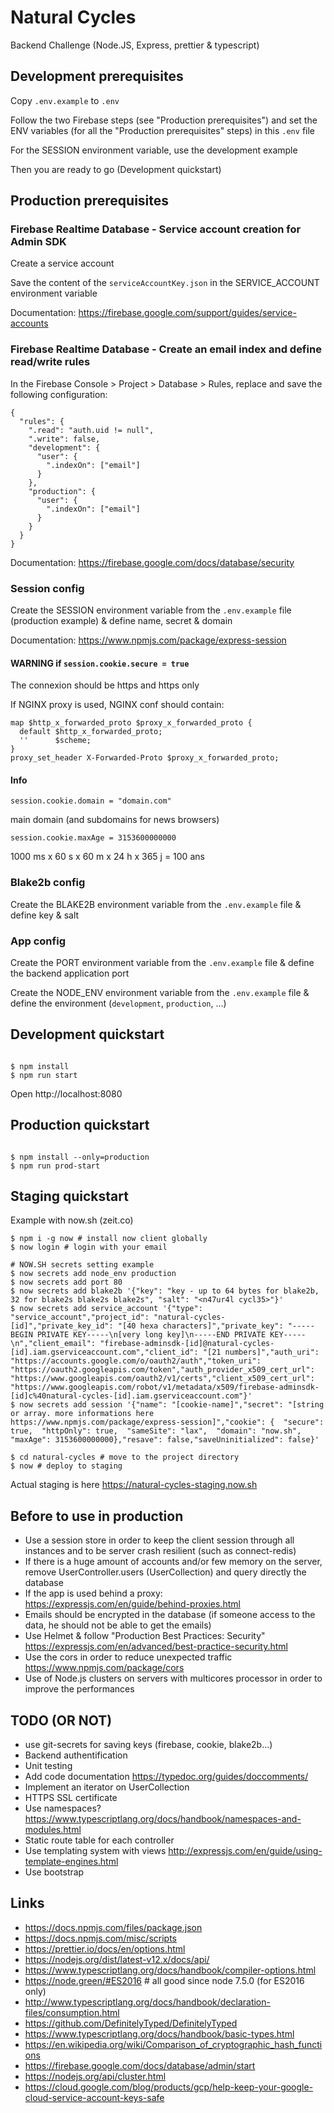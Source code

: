# Natural Cycles

Backend Challenge (Node.JS, Express, prettier & typescript)

## Development prerequisites

Copy `.env.example` to `.env`

Follow the two Firebase steps (see "Production prerequisites") and set the ENV variables (for all the "Production prerequisites" steps) in this `.env` file

For the SESSION environment variable, use the development example

Then you are ready to go (Development quickstart)

## Production prerequisites

### Firebase Realtime Database - Service account creation for Admin SDK

Create a service account

Save the content of the `serviceAccountKey.json` in the SERVICE_ACCOUNT environment variable

Documentation: https://firebase.google.com/support/guides/service-accounts

### Firebase Realtime Database - Create an email index and define read/write rules

In the Firebase Console > Project > Database > Rules, replace and save the following configuration:

```
{
  "rules": {
    ".read": "auth.uid != null",
    ".write": false,
    "development": {
      "user": {
      	".indexOn": ["email"]
      }
    },
    "production": {
      "user": {
      	".indexOn": ["email"]
      }
    }
  }
}
```

Documentation: https://firebase.google.com/docs/database/security

### Session config

Create the SESSION environment variable from the `.env.example` file (production example) & define name, secret & domain

Documentation: https://www.npmjs.com/package/express-session

#### WARNING if `session.cookie.secure = true`

The connexion should be https and https only

If NGINX proxy is used, NGINX conf should contain:

```
map $http_x_forwarded_proto $proxy_x_forwarded_proto {
  default $http_x_forwarded_proto;
  ''      $scheme;
}
proxy_set_header X-Forwarded-Proto $proxy_x_forwarded_proto;
```

#### Info

`session.cookie.domain = "domain.com"`

main domain (and subdomains for news browsers)

`session.cookie.maxAge = 3153600000000`

1000 ms x 60 s x 60 m x 24 h x 365 j = 100 ans

### Blake2b config

Create the BLAKE2B environment variable from the `.env.example` file & define key & salt

### App config

Create the PORT environment variable from the `.env.example` file & define the backend application port

Create the NODE_ENV environment variable from the `.env.example` file & define the environment (`development`, `production`, ...)

## Development quickstart

```

$ npm install
$ npm run start

```

Open http://localhost:8080

## Production quickstart

```

$ npm install --only=production
$ npm run prod-start

```

## Staging quickstart

Example with now.sh (zeit.co)

```
$ npm i -g now # install now client globally
$ now login # login with your email

# NOW.SH secrets setting example
$ now secrets add node_env production
$ now secrets add port 80
$ now secrets add blake2b '{"key": "key - up to 64 bytes for blake2b, 32 for blake2s blake2s blake2s", "salt": "<n47ur4l cycl35>"}'
$ now secrets add service_account '{"type": "service_account","project_id": "natural-cycles-[id]","private_key_id": "[40 hexa characters]","private_key": "-----BEGIN PRIVATE KEY-----\n[very long key]\n-----END PRIVATE KEY-----\n","client_email": "firebase-adminsdk-[id]@natural-cycles-[id].iam.gserviceaccount.com","client_id": "[21 numbers]","auth_uri": "https://accounts.google.com/o/oauth2/auth","token_uri": "https://oauth2.googleapis.com/token","auth_provider_x509_cert_url": "https://www.googleapis.com/oauth2/v1/certs","client_x509_cert_url": "https://www.googleapis.com/robot/v1/metadata/x509/firebase-adminsdk-[id]c%40natural-cycles-[id].iam.gserviceaccount.com"}'
$ now secrets add session '{"name": "[cookie-name]","secret": "[string or array. more informations here https://www.npmjs.com/package/express-session]","cookie": {  "secure": true,  "httpOnly": true,  "sameSite": "lax",  "domain": "now.sh",  "maxAge": 3153600000000},"resave": false,"saveUninitialized": false}'

$ cd natural-cycles # move to the project directory
$ now # deploy to staging
```

Actual staging is here https://natural-cycles-staging.now.sh

## Before to use in production

- Use a session store in order to keep the client session through all instances and to be server crash resilient (such as connect-redis)
- If there is a huge amount of accounts and/or few memory on the server, remove UserController.users (UserCollection) and query directly the database
- If the app is used behind a proxy: https://expressjs.com/en/guide/behind-proxies.html
- Emails should be encrypted in the database (if someone access to the data, he should not be able to get the emails)
- Use Helmet & follow "Production Best Practices: Security" https://expressjs.com/en/advanced/best-practice-security.html
- Use the cors in order to reduce unexpected traffic https://www.npmjs.com/package/cors
- Use of Node.js clusters on servers with multicores processor in order to improve the performances

## TODO (OR NOT)

- use git-secrets for saving keys (firebase, cookie, blake2b...)
- Backend authentification
- Unit testing
- Add code documentation https://typedoc.org/guides/doccomments/
- Implement an iterator on UserCollection
- HTTPS SSL certificate
- Use namespaces? https://www.typescriptlang.org/docs/handbook/namespaces-and-modules.html
- Static route table for each controller
- Use templating system with views http://expressjs.com/en/guide/using-template-engines.html
- Use bootstrap

## Links

- https://docs.npmjs.com/files/package.json
- https://docs.npmjs.com/misc/scripts
- https://prettier.io/docs/en/options.html
- https://nodejs.org/dist/latest-v12.x/docs/api/
- https://www.typescriptlang.org/docs/handbook/compiler-options.html
- https://node.green/#ES2016 # all good since node 7.5.0 (for ES2016 only)
- http://www.typescriptlang.org/docs/handbook/declaration-files/consumption.html
- https://github.com/DefinitelyTyped/DefinitelyTyped
- https://www.typescriptlang.org/docs/handbook/basic-types.html
- https://en.wikipedia.org/wiki/Comparison_of_cryptographic_hash_functions
- https://firebase.google.com/docs/database/admin/start
- https://nodejs.org/api/cluster.html
- https://cloud.google.com/blog/products/gcp/help-keep-your-google-cloud-service-account-keys-safe

```

```
